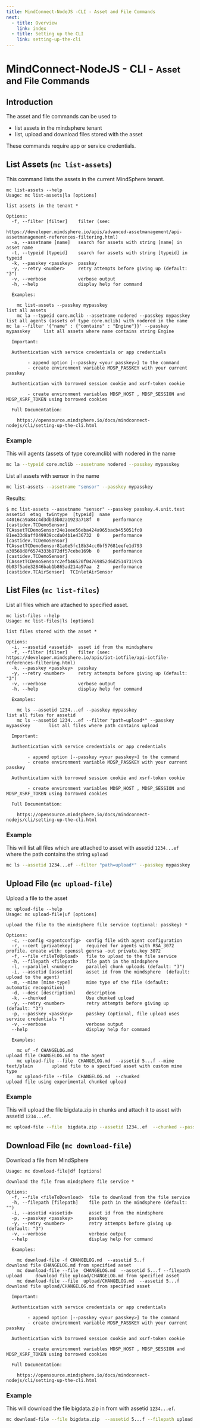 ```yaml
---
title: MindConnect-NodeJS -CLI - Asset and File Commands
next:
  - title: Overview
    link: index
  - title: Setting up the CLI
    link: setting-up-the-cli
---
```


<!-- @format -->

# MindConnect-NodeJS - CLI - <small>Asset and File Commands</small>

## Introduction

The asset and file commands can be used to

- list assets in the mindsphere tenant
- list, upload and download files stored with the asset

These commands require app or service credentials.

## List Assets (`mc list-assets`)

This command lists the assets in the current MindSphere tenant.

```text
mc list-assets --help
Usage: mc list-assets|la [options]

list assets in the tenant *

Options:
  -f, --filter [filter]    filter (see:
                            https://developer.mindsphere.io/apis/advanced-assetmanagement/api-assetmanagement-references-filtering.html)
  -a, --assetname [name]   search for assets with string [name] in asset name
  -t, --typeid [typeid]    search for assets with string [typeid] in typeid
  -k, --passkey <passkey>  passkey
  -y, --retry <number>     retry attempts before giving up (default: "3")
  -v, --verbose            verbose output
  -h, --help               display help for command

  Examples:

    mc list-assets --passkey mypasskey                                          list all assets
    mc la --typeid core.mclib --assetname nodered --passkey mypasskey           list all agents (assets of type core.mclib) with nodered in the name    mc la --filter '{"name" : {"contains" : "Engine"}}' --passkey mypasskey     list all assets where name contains string Engine

  Important:

  Authentication with service credentials or app credentials

        - append option [--passkey <your passkey>] to the command
        - create environment variable MDSP_PASSKEY with your current passkey

  Authentication with borrowed session cookie and xsrf-token cookie

        - create environment variables MDSP_HOST , MDSP_SESSION and MDSP_XSRF_TOKEN using borrowed cookies

  Full Documentation:

    https://opensource.mindsphere.io/docs/mindconnect-nodejs/cli/setting-up-the-cli.html
```

### Example

This will agents (assets of type core.mclib) with nodered in the name

```bash
mc la --typeid core.mclib --assetname nodered --passkey mypasskey
```

List all assets with sensor in the name

```bash
mc list-assets --assetname "sensor" --passkey mypasskey
```

Results:

```text
$ mc list-assets --assetname "sensor" --passkey passkey.4.unit.test
assetid  etag  twintype  [typeid]  name
44016ca9a84c4d3dbd3b02a1923a718f  0     performance     [castidev.TCDemoSensor] TCAssetTCDemoSensor24e1eee56eba424a965bacb455051fc0
81ee33d8aff049939ccda04b1e436732  0     performance     [castidev.TCDemoSensor] TCAssetTCDemoSensor81a6e5fc18b34cc0bf57681eefe1d793
a30568d8f6574333b872df57cebe169b  0     performance     [castidev.TCDemoSensor] TCAssetTCDemoSensorc2efb46520f04769852d6d25147319cb
0b03f5ade32846bab1b865ad214a97aa  2     performance     [castidev.TCAirSensor]  TCInletAirSensor
```

## List Files (`mc list-files`)

List all files which are attached to specified asset.

```text
mc list-files --help
Usage: mc list-files|ls [options]

list files stored with the asset *

Options:
  -i, --assetid <assetid>  asset id from the mindsphere
  -f, --filter [filter]    filter (see: https://developer.mindsphere.io/apis/iot-iotfile/api-iotfile-references-filtering.html)
  -k, --passkey <passkey>  passkey
  -y, --retry <number>     retry attempts before giving up (default: "3")
  -v, --verbose            verbose output
  -h, --help               display help for command

  Examples:

    mc ls --assetid 1234...ef --passkey mypasskey                               list all files for assetid
    mc ls --assetid 1234...ef --filter "path=upload*" --passkey mypasskey       list all files where path contains upload

  Important:

  Authentication with service credentials or app credentials

        - append option [--passkey <your passkey>] to the command
        - create environment variable MDSP_PASSKEY with your current passkey

  Authentication with borrowed session cookie and xsrf-token cookie

        - create environment variables MDSP_HOST , MDSP_SESSION and MDSP_XSRF_TOKEN using borrowed cookies

  Full Documentation:

    https://opensource.mindsphere.io/docs/mindconnect-nodejs/cli/setting-up-the-cli.html
```

### Example

This will list all files which are attached to asset with assetid `1234...ef` where the path contains the string `upload`

```bash
mc ls --assetid 1234...ef --filter "path=upload*" --passkey mypasskey
```

## Upload File (`mc upload-file`)

Upload a file to the asset

```text
mc upload-file --help
Usage: mc upload-file|uf [options]

upload the file to the mindsphere file service (optional: passkey) *

Options:
  -c, --config <agentconfig>  config file with agent configuration
  -r, --cert [privatekey]     required for agents with RSA_3072 profile. create with: openssl genrsa -out private.key 3072
  -f, --file <fileToUpload>   file to upload to the file service
  -h, --filepath <filepath>   file path in the mindsphere
  -l, --parallel <number>     parallel chunk uploads (default: "3")
  -i, --assetid [assetid]     asset id from the mindsphere  (default: upload to the agent)
  -m, --mime [mime-type]      mime type of the file (default: automatic recognition)
  -d, --desc [description]    description
  -k, --chunked               Use chunked upload
  -y, --retry <number>        retry attempts before giving up (default: "3")
  -p, --passkey <passkey>     passkey (optional, file upload uses service credentials *)
  -v, --verbose               verbose output
  --help                      display help for command

  Examples:

    mc uf -f CHANGELOG.md                                                        upload file CHANGELOG.md to the agent
    mc upload-file --file  CHANGELOG.md  --assetid 5...f --mime text/plain       upload file to a specified asset with custom mime type
    mc upload-file --file  CHANGELOG.md  --chunked                               upload file using experimental chunked upload
```

### Example

This will upload the file bigdata.zip in chunks and attach it to asset with assetid `1234...ef`.

```bash
mc upload-file --file  bigdata.zip --assetid 1234..ef  --chunked --passkey mypasskey
```

## Download File (`mc download-file`)

Download a file from MindSphere

```text
Usage: mc download-file|df [options]

download the file from mindsphere file service *

Options:
  -f, --file <fileToDownload>  file to download from the file service
  -h, --filepath [filepath]    file path in the mindsphere (default: "")
  -i, --assetid <assetid>      asset id from the mindsphere
  -p, --passkey <passkey>      passkey
  -y, --retry <number>         retry attempts before giving up (default: "3")
  -v, --verbose                verbose output
  --help                       display help for command

  Examples:

    mc download-file -f CHANGELOG.md  --assetid 5..f                             download file CHANGELOG.md from specified asset
    mc download-file --file  CHANGELOG.md  --assetid 5...f --filepath upload     download file upload/CHANGELOG.md from specified asset
    mc download-file --file  upload/CHANGELOG.md  --assetid 5...f                download file upload/CHANGELOG.md from specified asset

  Important:

  Authentication with service credentials or app credentials

        - append option [--passkey <your passkey>] to the command
        - create environment variable MDSP_PASSKEY with your current passkey

  Authentication with borrowed session cookie and xsrf-token cookie

        - create environment variables MDSP_HOST , MDSP_SESSION and MDSP_XSRF_TOKEN using borrowed cookies

  Full Documentation:

    https://opensource.mindsphere.io/docs/mindconnect-nodejs/cli/setting-up-the-cli.html
```

### Example

This will download the file bigdata.zip in from with assetid `1234...ef`.

```bash
mc download-file --file bigdata.zip  --assetid 5...f --filepath upload --passkey mypasskey
```
